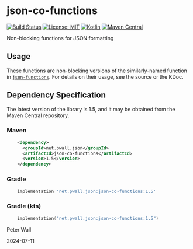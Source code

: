 # json-co-functions

[![Build Status](https://github.com/pwall567/json-co-functions/actions/workflows/build.yml/badge.svg)](https://github.com/pwall567/json-co-functions/actions/workflows/build.yml)
[![License: MIT](https://img.shields.io/badge/License-MIT-yellow.svg)](https://opensource.org/licenses/MIT)
[![Kotlin](https://img.shields.io/static/v1?label=Kotlin&message=v1.9.24&color=7f52ff&logo=kotlin&logoColor=7f52ff)](https://github.com/JetBrains/kotlin/releases/tag/v1.9.24)
[![Maven Central](https://img.shields.io/maven-central/v/net.pwall.json/json-co-functions?label=Maven%20Central)](https://search.maven.org/search?q=g:%22net.pwall.json%22%20AND%20a:%22json-co-functions%22)

Non-blocking functions for JSON formatting

## Usage

These functions are non-blocking versions of the similarly-named function in
[`json-functions`](https://github.com/pwall567/json-functions).
For details on their usage, see the source or the KDoc.

## Dependency Specification

The latest version of the library is 1.5, and it may be obtained from the Maven Central repository.

### Maven
```xml
    <dependency>
      <groupId>net.pwall.json</groupId>
      <artifactId>json-co-functions</artifactId>
      <version>1.5</version>
    </dependency>
```
### Gradle
```groovy
    implementation 'net.pwall.json:json-co-functions:1.5'
```
### Gradle (kts)
```kotlin
    implementation("net.pwall.json:json-co-functions:1.5")
```

Peter Wall

2024-07-11
